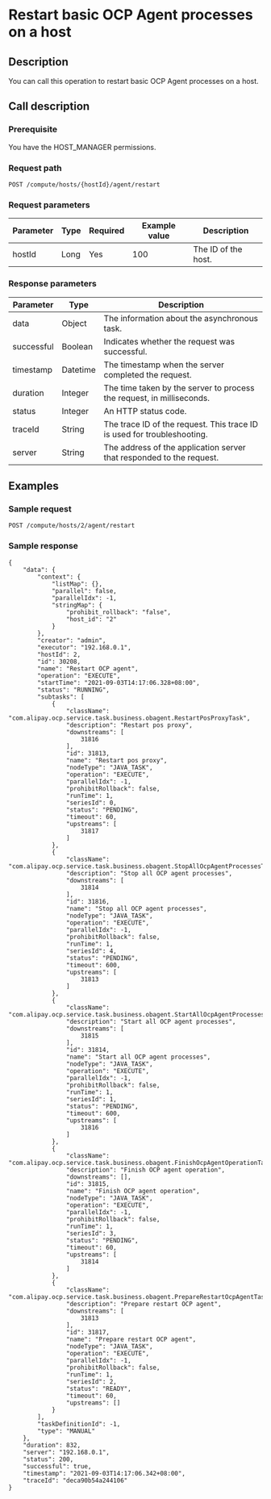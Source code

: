 Restart basic OCP Agent processes on a host 
================================================================



Description 
--------------------------------

You can call this operation to restart basic OCP Agent processes on a host.

Call description 
-------------------------------------

### Prerequisite 

You have the HOST_MANAGER permissions.

### Request path 

`POST /compute/hosts/{hostId}/agent/restart`

### Request parameters 



| Parameter | Type | Required | Example value |     Description     |
|-----------|------|----------|---------------|---------------------|
| hostId    | Long | Yes      | 100           | The ID of the host. |



### Response parameters 



| Parameter  |   Type   |                               Description                               |
|------------|----------|-------------------------------------------------------------------------|
| data       | Object   | The information about the asynchronous task.                            |
| successful | Boolean  | Indicates whether the request was successful.                           |
| timestamp  | Datetime | The timestamp when the server completed the request.                    |
| duration   | Integer  | The time taken by the server to process the request, in milliseconds.   |
| status     | Integer  | An HTTP status code.                                                    |
| traceId    | String   | The trace ID of the request. This trace ID is used for troubleshooting. |
| server     | String   | The address of the application server that responded to the request.    |



Examples 
-----------------------------

### Sample request 

`POST /compute/hosts/2/agent/restart`

### Sample response 

```unknow
{
    "data": {
        "context": {
            "listMap": {},
            "parallel": false,
            "parallelIdx": -1,
            "stringMap": {
                "prohibit_rollback": "false",
                "host_id": "2"
            }
        },
        "creator": "admin",
        "executor": "192.168.0.1",
        "hostId": 2,
        "id": 30208,
        "name": "Restart OCP agent",
        "operation": "EXECUTE",
        "startTime": "2021-09-03T14:17:06.328+08:00",
        "status": "RUNNING",
        "subtasks": [
            {
                "className": "com.alipay.ocp.service.task.business.obagent.RestartPosProxyTask",
                "description": "Restart pos proxy",
                "downstreams": [
                    31816
                ],
                "id": 31813,
                "name": "Restart pos proxy",
                "nodeType": "JAVA_TASK",
                "operation": "EXECUTE",
                "parallelIdx": -1,
                "prohibitRollback": false,
                "runTime": 1,
                "seriesId": 0,
                "status": "PENDING",
                "timeout": 60,
                "upstreams": [
                    31817
                ]
            },
            {
                "className": "com.alipay.ocp.service.task.business.obagent.StopAllOcpAgentProcessesTask",
                "description": "Stop all OCP agent processes",
                "downstreams": [
                    31814
                ],
                "id": 31816,
                "name": "Stop all OCP agent processes",
                "nodeType": "JAVA_TASK",
                "operation": "EXECUTE",
                "parallelIdx": -1,
                "prohibitRollback": false,
                "runTime": 1,
                "seriesId": 4,
                "status": "PENDING",
                "timeout": 600,
                "upstreams": [
                    31813
                ]
            },
            {
                "className": "com.alipay.ocp.service.task.business.obagent.StartAllOcpAgentProcessesTask",
                "description": "Start all OCP agent processes",
                "downstreams": [
                    31815
                ],
                "id": 31814,
                "name": "Start all OCP agent processes",
                "nodeType": "JAVA_TASK",
                "operation": "EXECUTE",
                "parallelIdx": -1,
                "prohibitRollback": false,
                "runTime": 1,
                "seriesId": 1,
                "status": "PENDING",
                "timeout": 600,
                "upstreams": [
                    31816
                ]
            },
            {
                "className": "com.alipay.ocp.service.task.business.obagent.FinishOcpAgentOperationTask",
                "description": "Finish OCP agent operation",
                "downstreams": [],
                "id": 31815,
                "name": "Finish OCP agent operation",
                "nodeType": "JAVA_TASK",
                "operation": "EXECUTE",
                "parallelIdx": -1,
                "prohibitRollback": false,
                "runTime": 1,
                "seriesId": 3,
                "status": "PENDING",
                "timeout": 60,
                "upstreams": [
                    31814
                ]
            },
            {
                "className": "com.alipay.ocp.service.task.business.obagent.PrepareRestartOcpAgentTask",
                "description": "Prepare restart OCP agent",
                "downstreams": [
                    31813
                ],
                "id": 31817,
                "name": "Prepare restart OCP agent",
                "nodeType": "JAVA_TASK",
                "operation": "EXECUTE",
                "parallelIdx": -1,
                "prohibitRollback": false,
                "runTime": 1,
                "seriesId": 2,
                "status": "READY",
                "timeout": 60,
                "upstreams": []
            }
        ],
        "taskDefinitionId": -1,
        "type": "MANUAL"
    },
    "duration": 832,
    "server": "192.168.0.1",
    "status": 200,
    "successful": true,
    "timestamp": "2021-09-03T14:17:06.342+08:00",
    "traceId": "deca90b54a244106"
}
```


